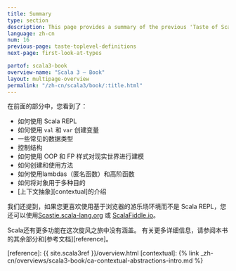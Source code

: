 ```yaml
---
title: Summary
type: section
description: This page provides a summary of the previous 'Taste of Scala' sections.
language: zh-cn
num: 16
previous-page: taste-toplevel-definitions
next-page: first-look-at-types

partof: scala3-book
overview-name: "Scala 3 — Book"
layout: multipage-overview
permalink: "/zh-cn/scala3/book/:title.html"
---
```



在前面的部分中，您看到了：

- 如何使用 Scala REPL
- 如何使用 `val` 和 `var` 创建变量
- 一些常见的数据类型
- 控制结构
- 如何使用 OOP 和 FP 样式对现实世界进行建模
- 如何创建和使用方法
- 如何使用lambdas（匿名函数）和高阶函数
- 如何将对象用于多种目的
- [上下文抽象][contextual]的介绍

我们还提到，如果您更喜欢使用基于浏览器的游乐场环境而不是 Scala REPL，您还可以使用[Scastie.scala-lang.org](https://scastie.scala-lang.org/?target=dotty) 或 [ScalaFiddle.io](https://scalafiddle.io)。

Scala还有更多功能在这次旋风之旅中没有涵盖。
有关更多详细信息，请参阅本书的其余部分和[参考文档][reference]。

[reference]: {{ site.scala3ref }}/overview.html
[contextual]: {% link _zh-cn/overviews/scala3-book/ca-contextual-abstractions-intro.md %}
